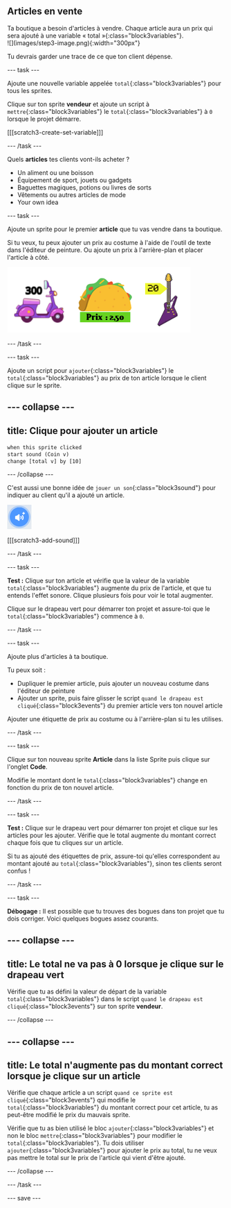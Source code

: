 ## Articles en vente

<div style="display: flex; flex-wrap: wrap">
<div style="flex-basis: 200px; flex-grow: 1; margin-right: 15px;">
Ta boutique a besoin d'articles à vendre. Chaque article aura un prix qui sera ajouté à une variable « total »{:class="block3variables"}.
</div>
<div>
![](images/step3-image.png){:width="300px"}
</div>
</div>

Tu devrais garder une trace de ce que ton client dépense.

--- task ---

Ajoute une nouvelle variable appelée `total`{:class="block3variables"} pour tous les sprites.

Clique sur ton sprite **vendeur** et ajoute un script à `mettre`{:class="block3variables"} le `total`{:class="block3variables"} à `0` lorsque le projet démarre.

[[[scratch3-create-set-variable]]]

--- /task ---

Quels **articles** tes clients vont-ils acheter ?
+ Un aliment ou une boisson
+ Équipement de sport, jouets ou gadgets
+ Baguettes magiques, potions ou livres de sorts
+ Vêtements ou autres articles de mode
+ Your own idea

--- task ---

Ajoute un sprite pour le premier **article** que tu vas vendre dans ta boutique.

Si tu veux, tu peux ajouter un prix au costume à l'aide de l'outil de texte dans l'éditeur de peinture. Ou ajoute un prix à l'arrière-plan et placer l'article à côté.

![Exemples d'articles avec des montants écrits à côté d'eux.](images/item-amounts.png)

--- /task ---

--- task ---

Ajoute un script pour `ajouter`{:class="block3variables"} le `total`{:class="block3variables"} au prix de ton article lorsque le client clique sur le sprite.

--- collapse ---
---
title: Clique pour ajouter un article
---

```blocks3
when this sprite clicked
start sound (Coin v)
change [total v] by [10]
```

--- /collapse ---

C'est aussi une bonne idée de `jouer un son`{:class="block3sound"} pour indiquer au client qu'il a ajouté un article.

![L'icône ajouter un son](images/add-sound.png)

[[[scratch3-add-sound]]]

--- /task ---

--- task ---

**Test :** Clique sur ton article et vérifie que la valeur de la variable `total`{:class="block3variables"} augmente du prix de l'article, et que tu entends l'effet sonore. Clique plusieurs fois pour voir le total augmenter.

Clique sur le drapeau vert pour démarrer ton projet et assure-toi que le `total`{:class="block3variables"} commence à `0`.

--- /task ---

--- task ---

Ajoute plus d'articles à ta boutique.

Tu peux soit :
+ Dupliquer le premier article, puis ajouter un nouveau costume dans l'éditeur de peinture
+ Ajouter un sprite, puis faire glisser le script `quand le drapeau est cliqué`{:class="block3events"} du premier article vers ton nouvel article

Ajouter une étiquette de prix au costume ou à l'arrière-plan si tu les utilises.

--- /task ---

--- task ---

Clique sur ton nouveau sprite **Article** dans la liste Sprite puis clique sur l'onglet **Code**.

Modifie le montant dont le `total`{:class="block3variables"} change en fonction du prix de ton nouvel article.

--- /task ---

--- task ---

**Test :** Clique sur le drapeau vert pour démarrer ton projet et clique sur les articles pour les ajouter. Vérifie que le total augmente du montant correct chaque fois que tu cliques sur un article.

Si tu as ajouté des étiquettes de prix, assure-toi qu'elles correspondent au montant ajouté au `total`{:class="block3variables"}, sinon tes clients seront confus !

--- /task ---

--- task ---

**Débogage :** Il est possible que tu trouves des bogues dans ton projet que tu dois corriger. Voici quelques bogues assez courants.

--- collapse ---
---
title: Le total ne va pas à 0 lorsque je clique sur le drapeau vert
---

Vérifie que tu as défini la valeur de départ de la variable `total`{:class="block3variables"} dans le script `quand le drapeau est cliqué`{:class="block3events"} sur ton sprite **vendeur**.

--- /collapse ---

--- collapse ---
---
title: Le total n'augmente pas du montant correct lorsque je clique sur un article
---

Vérifie que chaque article a un script `quand ce sprite est cliqué`{:class="block3events"} qui modifie le `total`{:class="block3variables"} du montant correct pour cet article, tu as peut-être modifié le prix du mauvais sprite.

Vérifie que tu as bien utilisé le bloc `ajouter`{:class="block3variables"} et non le bloc `mettre`{:class="block3variables"} pour modifier le `total`{:class="block3variables"}. Tu dois utiliser `ajouter`{:class="block3variables"} pour ajouter le prix au total, tu ne veux pas mettre le total sur le prix de l'article qui vient d'être ajouté.

--- /collapse ---

--- /task ---

--- save ---
